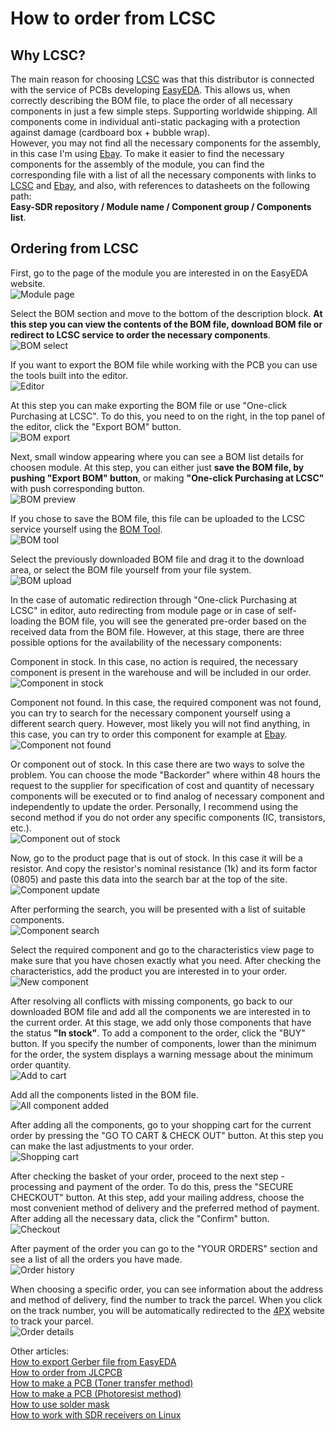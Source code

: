 # How to order from LCSC

## Why LCSC?
The main reason for choosing [LCSC] was that this distributor is connected with the service of PCBs developing [EasyEDA]. This allows us, when correctly describing the BOM file, to place the order of all necessary components in just a few simple steps. Supporting worldwide shipping. All components come in individual anti-static packaging with a protection against damage (cardboard box + bubble wrap).  
However, you may not find all the necessary components for the assembly, in this case I'm using [Ebay]. To make it easier to find the necessary components for the assembly of the module, you can find the corresponding file with a list of all the necessary components with links to [LCSC] and [Ebay], and also, with references to datasheets on the following path:  
**Easy-SDR repository / Module name / Component group / Components list**.

## Ordering from LCSC
First, go to the page of the module you are interested in on the EasyEDA website.  
![Module page](../Resources/LCSC%20order/LCSC-1-Module-page.png)  

Select the BOM section and move to the bottom of the description block. **At this step you can view the contents of the BOM file, download BOM file or redirect to LCSC service to order the necessary components**.  
![BOM select](../Resources/LCSC%20order/LCSC-2-BOM-select.png)  

If you want to export the BOM file while working with the PCB you can use the tools built into the editor.  
![Editor](../Resources/LCSC%20order/LCSC-3-Editor.png)  

At this step you can make exporting the BOM file or use "One-click Purchasing at LCSC". To do this, you need to on the right, in the top panel of the editor, click the "Export BOM" button.  
![BOM export](../Resources/LCSC%20order/LCSC-4-BOM-export.png)  

Next, small window appearing where you can see a BOM list details for choosen module. At this step, you can either just **save the BOM file, by pushing "Export BOM" button**, or making **"One-click Purchasing at LCSC"** with push corresponding button.  
![BOM preview](../Resources/LCSC%20order/LCSC-5-BOM-preview.png)  

If you chose to save the BOM file, this file can be uploaded to the LCSC service yourself using the [BOM Tool](https://lcsc.com/user/bom).  
![BOM tool](../Resources/LCSC%20order/LCSC-6-BOM-tool.png)  

Select the previously downloaded BOM file and drag it to the download area, or select the BOM file yourself from your file system.  
![BOM upload](../Resources/LCSC%20order/LCSC-7-BOM-upload.png)  

In the case of automatic redirection through "One-click Purchasing at LCSC" in editor, auto redirecting from module page or in case of self-loading the BOM file, you will see the generated pre-order based on the received data from the BOM file. However, at this stage, there are three possible options for the availability of the necessary components:  

Сomponent in stock. In this case, no action is required, the necessary component is present in the warehouse and will be included in our order.  ![Component in stock](../Resources/LCSC%20order/LCSC-8-Component-in-stock.png)  

Component not found. In this case, the required component was not found, you can try to search for the necessary component yourself using a different search query. However, most likely you will not find anything, in this case, you can try to order this component for example at [Ebay].  
![Component not found](../Resources/LCSC%20order/LCSC-9-Component-not-found.png)  

Or component out of stock. In this case there are two ways to solve the problem. You can choose the mode "Backorder" where within 48 hours the request to the supplier for specification of cost and quantity of necessary components will be executed or to find analog of necessary component and independently to update the order. Personally, I recommend using the second method if you do not order any specific components (IC, transistors, etc.).  
![Component out of stock](../Resources/LCSC%20order/LCSC-10-Component-out-of-stock.png)  

Now, go to the product page that is out of stock. In this case it will be a resistor. And copy the resistor's nominal resistance (1k) and its form factor (0805) and paste this data into the search bar at the top of the site.  
![Component update](../Resources/LCSC%20order/LCSC-11-Component-update.png)  

After performing the search, you will be presented with a list of suitable components.  
![Component search](../Resources/LCSC%20order/LCSC-12-Component-search.png)  

Select the required component and go to the characteristics view page to make sure that you have chosen exactly what you need. After checking the characteristics, add the product you are interested in to your order.  
![New component](../Resources/LCSC%20order/LCSC-13-New-component.png)  

After resolving all conflicts with missing components, go back to our downloaded BOM file and add all the components we are interested in to the current order. At this stage, we add only those components that have the status **"In stock"**. To add a component to the order, click the "BUY" button. If you specify the number of components, lower than the minimum for the order, the system displays a warning message about the minimum order quantity.  
![Add to cart](../Resources/LCSC%20order/LCSC-14-Add-to-cart.png)  

Add all the components listed in the BOM file.  
![All component added](../Resources/LCSC%20order/LCSC-15-All-component-added.png)  

After adding all the components, go to your shopping cart for the current order by pressing the "GO TO CART & CHECK OUT" button. At this step you can make the last adjustments to your order.  
![Shopping cart](../Resources/LCSC%20order/LCSC-16-Shopping-cart.png)  

After checking the basket of your order, proceed to the next step - processing and payment of the order. To do this, press the "SECURE CHECKOUT" button. At this step, add your mailing address, choose the most convenient method of delivery and the preferred method of payment. After adding all the necessary data, click the "Confirm" button.  
![Checkout](../Resources/LCSC%20order/LCSC-17-Checkout.png)  

After payment of the order you can go to the "YOUR ORDERS" section and see a list of all the orders you have made.  
![Order history](../Resources/LCSC%20order/LCSC-18-Order-history.png)  

When choosing a specific order, you can see information about the address and method of delivery, find the number to track the parcel. When you click on the track number, you will be automatically redirected to the [4PX] website to track your parcel.  
![Order details](../Resources/LCSC%20order/LCSC-19-Order-details.png)  

Other articles:  
[How to export Gerber file from EasyEDA](./How%20to%20export%20Gerber%20file%20from%20EasyEDA.md)  
[How to order from JLCPCB](./How%20to%20order%20from%20JLCPCB.md)  
[How to make a PCB (Toner transfer method)](./How%20to%20make%20a%20PCB%20(Toner%20transfer%20method).md)  
[How to make a PCB (Photoresist method)](./How%20to%20make%20a%20PCB%20(Photoresist%20method).md)  
[How to use solder mask](./How%20to%20use%20solder%20mask.md)  
[How to work with SDR receivers on Linux](./How%20to%20work%20with%20SDR%20receivers%20on%20Linux.md)


[LCSC]: <https://lcsc.com/>
[EasyEDA]: <https://easyeda.com/>
[Ebay]: <https://www.ebay.com/>
[4PX]: <http://track.4px.com/>